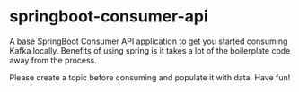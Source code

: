 # springboot-consumer-api
A base SpringBoot Consumer API  application to get you started consuming Kafka locally. Benefits of using spring is it takes a lot of the 
boilerplate code away from the process.

Please create a topic before consuming and populate it with data. Have fun!